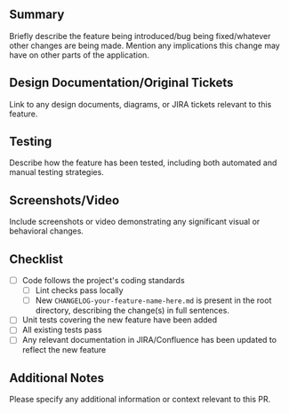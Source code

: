 ## Summary

Briefly describe the feature being introduced/bug being fixed/whatever other changes are being made. Mention any implications this change may have on other parts of the application.

## Design Documentation/Original Tickets

Link to any design documents, diagrams, or JIRA tickets relevant to this feature.

## Testing

Describe how the feature has been tested, including both automated and manual testing strategies.

## Screenshots/Video

Include screenshots or video demonstrating any significant visual or behavioral changes.

## Checklist

- [ ] Code follows the project's coding standards
  - [ ] Lint checks pass locally
  - [ ] New `CHANGELOG-your-feature-name-here.md` is present in the root directory, describing the change(s) in full sentences.
- [ ] Unit tests covering the new feature have been added
- [ ] All existing tests pass
- [ ] Any relevant documentation in JIRA/Confluence has been updated to reflect the new feature

## Additional Notes

Please specify any additional information or context relevant to this PR.
